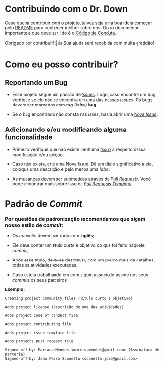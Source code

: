 # Contribuindo com o Dr. Down

Caso queira contribuir com o projeto, talvez seja uma boa ideia começar pelo [README](https://github.com/fga-gpp-mds/2018.1-Dr-Down) para conhecer melhor sobre nós. 
Outro documento importante e que deve ser lido é o [Código de Conduta](https://github.com/fga-gpp-mds/2018.1-Dr-Down/blob/support/community-files/CODE_OF_CONDUCT.md).

Obrigado por contribuir! :tada::+1: Sua ajuda será recebida com muita gratidão!


# Como eu posso contribuir?

## Reportando um Bug

* Esse projeto segue um padrão de [_Issues_](https://github.com/fga-gpp-mds/2018.1-Dr-Down/blob/support/community-files/ISSUE_TEMPLATE.md). Logo, caso encontre um bug, verifique se ele não se encontra em uma das nossas _Issues_. Os bugs devem ser marcados com _tag (label)_ __bug__.

* Se o bug encontrado não consta nas _Isses_, basta abrir uma [Nova _Issue_](https://github.com/fga-gpp-mds/2018.1-Dr-Down/issues/new).


## Adicionando e/ou modificando alguma funcionalidade

* Primeiro verifique que não existe nenhuma [_Issue_](https://github.com/fga-gpp-mds/2018.1-Dr-Down/blob/support/community-files/ISSUE_TEMPLATE.md) a respeito dessa modificação e/ou adição.

* Caso não exista, crie uma [Nova _Issue_](https://github.com/fga-gpp-mds/2018.1-Dr-Down/issues/new). Dê um título significativo a ela, coloque uma descrição e pelo menos uma _label_.

* As mudanças devem ser submetidas através de [_Pull Requests_](https://github.com/fga-gpp-mds/2018.1-Dr-Down/compare). Você pode encontrar mais sobre isso no [_Pull Requests Template_](https://github.com/fga-gpp-mds/2018.1-Dr-Down/blob/support/community-files/PULL_REQUEST_TEMPLATE.md).


# Padrão de _Commit_

### Por questões de padronização recomendamos que sigam nosso estilo de _commit_:

* Os _commits_ devem ser todos em __inglês__;

* Ele deve conter um título curto e objetivo do que foi feito naquele _commit_;

* Após esse título, deve-se descrever, com um pouco mais de detalhes, todas as atividades executadas.

* Caso esteja trabalhando em com algum associado assine nos seus _commits_ os seus parceiros

__Exemplo:__

    Creating project community files (Título curto e objetivo)

    Adds project license (Descrição de uma das atividades)

    Adds project code of conduct file

    Adds project contributing file

    Adds project issue template file

    Adds projects pull request file

    Signed-off-by: Mariana Mendes <mare.s.mendes@gmail.com> (Assinatura de parceria)
    Signed-off-by: João Pedro Sconetto <sconetto.joao@gmail.com>